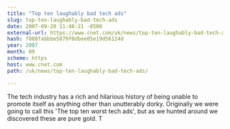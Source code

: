 ```yaml
---
title: "Top ten laughably bad tech ads"
slug: top-ten-laughably-bad-tech-ads
date: 2007-09-20 11:48:21 -0500
external-url: https://www.cnet.com/uk/news/top-ten-laughably-bad-tech-ads/
hash: f808fabbbe5879f0dbee05e19d56124d
year: 2007
month: 09
scheme: https
host: www.cnet.com
path: /uk/news/top-ten-laughably-bad-tech-ads/

---
```


The tech industry has a rich and hilarious history of being unable to promote itself as anything other than unutterably dorky. Originally we were going to call this 'The top ten worst tech ads', but as we hunted around we discovered these are pure gold. T
